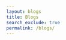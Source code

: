 ```yaml
---
layout: blogs 
title: Blogs
search_exclude: true
permalink: /blogs/
---
```


<!-- Comments Section -->
<div id="comments"></div>

<!-- Include Utterances Script -->
<script src="https://utteranc.es/client.js"
        repo="Githubneos/Keerthan_2025" 
        issue-term="pathname"
        theme="github-light"
        crossorigin="anonymous"
        async>
</script>